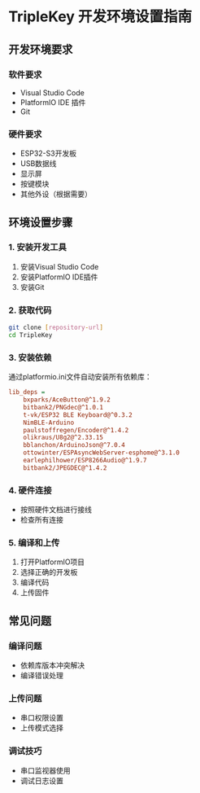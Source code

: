# TripleKey 开发环境设置指南

## 开发环境要求

### 软件要求
- Visual Studio Code
- PlatformIO IDE 插件
- Git

### 硬件要求
- ESP32-S3开发板
- USB数据线
- 显示屏
- 按键模块
- 其他外设（根据需要）

## 环境设置步骤

### 1. 安装开发工具
1. 安装Visual Studio Code
2. 安装PlatformIO IDE插件
3. 安装Git

### 2. 获取代码
```bash
git clone [repository-url]
cd TripleKey
```

### 3. 安装依赖
通过platformio.ini文件自动安装所有依赖库：
```ini
lib_deps = 
    bxparks/AceButton@^1.9.2
    bitbank2/PNGdec@^1.0.1
    t-vk/ESP32 BLE Keyboard@^0.3.2
    NimBLE-Arduino
    paulstoffregen/Encoder@^1.4.2
    olikraus/U8g2@^2.33.15
    bblanchon/ArduinoJson@^7.0.4
    ottowinter/ESPAsyncWebServer-esphome@^3.1.0
    earlephilhower/ESP8266Audio@^1.9.7
    bitbank2/JPEGDEC@^1.4.2
```

### 4. 硬件连接
- 按照硬件文档进行接线
- 检查所有连接

### 5. 编译和上传
1. 打开PlatformIO项目
2. 选择正确的开发板
3. 编译代码
4. 上传固件

## 常见问题

### 编译问题
- 依赖库版本冲突解决
- 编译错误处理

### 上传问题
- 串口权限设置
- 上传模式选择

### 调试技巧
- 串口监视器使用
- 调试日志设置
